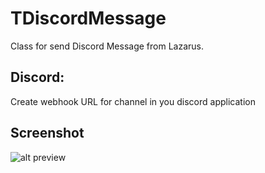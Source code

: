 # TDiscordMessage
Class for send Discord Message from Lazarus.

## Discord:

Create webhook URL for channel in you discord application

## Screenshot
![alt preview](https://github.com/seryal/TDiscordMessage/blob/master/screen.png)

